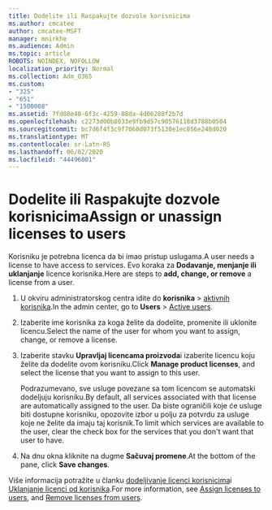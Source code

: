 ```yaml
---
title: Dodelite ili Raspakujte dozvole korisnicima
ms.author: cmcatee
author: cmcatee-MSFT
manager: mnirkhe
ms.audience: Admin
ms.topic: article
ROBOTS: NOINDEX, NOFOLLOW
localization_priority: Normal
ms.collection: Adm_O365
ms.custom:
- "325"
- "651"
- "1500008"
ms.assetid: 7fd08e48-6f3c-4259-88da-4d06288f2b7d
ms.openlocfilehash: c2273d00b8033e9fb9d57c90576118d3788b0504
ms.sourcegitcommit: bc7d6f4f3c9f7060d073f5130e1ec856e248d020
ms.translationtype: MT
ms.contentlocale: sr-Latn-RS
ms.lasthandoff: 06/02/2020
ms.locfileid: "44496001"
---
```

# <a name="assign-or-unassign-licenses-to-users"></a><span data-ttu-id="4f886-102">Dodelite ili Raspakujte dozvole korisnicima</span><span class="sxs-lookup"><span data-stu-id="4f886-102">Assign or unassign licenses to users</span></span>

<span data-ttu-id="4f886-103">Korisniku je potrebna licenca da bi imao pristup uslugama.</span><span class="sxs-lookup"><span data-stu-id="4f886-103">A user needs a license to have access to services.</span></span> <span data-ttu-id="4f886-104">Evo koraka za **Dodavanje, menjanje ili uklanjanje** licence korisnika.</span><span class="sxs-lookup"><span data-stu-id="4f886-104">Here are steps to **add, change, or remove** a license from a user.</span></span>
  
1. <span data-ttu-id="4f886-105">U okviru administratorskog centra idite do **korisnika** \> [aktivnih korisnika](https://go.microsoft.com/fwlink/p/?linkid=834822).</span><span class="sxs-lookup"><span data-stu-id="4f886-105">In the admin center, go to **Users** \> [Active users](https://go.microsoft.com/fwlink/p/?linkid=834822).</span></span>

2. <span data-ttu-id="4f886-106">Izaberite ime korisnika za koga želite da dodelite, promenite ili uklonite licencu.</span><span class="sxs-lookup"><span data-stu-id="4f886-106">Select the name of the user for whom you want to assign, change, or remove a license.</span></span>

3. <span data-ttu-id="4f886-107">Izaberite stavku **Upravljaj licencama proizvoda**i izaberite licencu koju želite da dodelite ovom korisniku.</span><span class="sxs-lookup"><span data-stu-id="4f886-107">Click **Manage product licenses**, and select the license that you want to assign to this user.</span></span>

    <span data-ttu-id="4f886-108">Podrazumevano, sve usluge povezane sa tom licencom se automatski dodeljuju korisniku.</span><span class="sxs-lookup"><span data-stu-id="4f886-108">By default, all services associated with that license are automatically assigned to the user.</span></span> <span data-ttu-id="4f886-109">Da biste ograničili koje će usluge biti dostupne korisniku, opozovite izbor u polju za potvrdu za usluge koje ne želite da imaju taj korisnik.</span><span class="sxs-lookup"><span data-stu-id="4f886-109">To limit which services are available to the user, clear the check box for the services that you don't want that user to have.</span></span>

4. <span data-ttu-id="4f886-110">Na dnu okna kliknite na dugme **Sačuvaj promene**.</span><span class="sxs-lookup"><span data-stu-id="4f886-110">At the bottom of the pane, click **Save changes**.</span></span>

<span data-ttu-id="4f886-111">Više informacija potražite u članku [dodeljivanje licenci korisnicima](https://docs.microsoft.com/microsoft-365/admin/add-users/add-users)i [Uklanjanje licenci od korisnika](https://docs.microsoft.com/microsoft-365/admin/add-users/delete-a-user).</span><span class="sxs-lookup"><span data-stu-id="4f886-111">For more information, see [Assign licenses to users](https://docs.microsoft.com/microsoft-365/admin/add-users/add-users), and [Remove licenses from users](https://docs.microsoft.com/microsoft-365/admin/add-users/delete-a-user).</span></span>